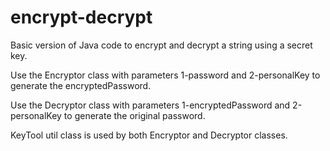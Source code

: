 # encrypt-decrypt
Basic version of Java code to encrypt and decrypt a string using a secret key.

Use the Encryptor class with parameters 1-password and 2-personalKey to generate the encryptedPassword.

Use the Decryptor class with parameters 1-encryptedPassword and 2-personalKey to generate the original password.

KeyTool util class is used by both Encryptor and Decryptor classes.
